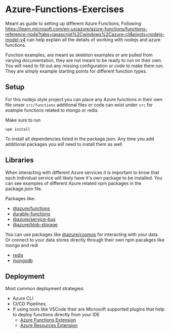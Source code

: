 # Azure-Functions-Exercises

Meant as guide to setting up different Azure Functions, Following https://learn.microsoft.com/en-us/azure/azure-functions/functions-reference-node?tabs=javascript%2Cwindows%2Cazure-cli&pivots=nodejs-model-v4 can help explain all the details of working with nodejs and azure functions.

Function examples, are meant as skeleton examples or are pulled from varying documentation, they are not meant to be ready to run on their own. You will need to fill out any missing configuration or code to make them run. They are simply example starting points for different function types.

## Setup

For this nodejs style project you can place any Azure functions in their own file unser `src/functions` additional files or code can exist under `src` for example functions related to mongo or redis

Make sure to run

```
npm install
```

To install all dependencies listed in the package.json. Any time you add additional packages you will need to install them as well

## Libraries

When interacting with different Azure services it is important to know that each individual service will likely have it's own package to be installed.
You can see examples of different Azure related npm packages in the package.json file.

Packages like:

- [@azure/functions](https://www.npmjs.com/package/@azure/functions)
- [durable-functions](https://www.npmjs.com/package/durable-functions)
- [@azure/service-bus](https://www.npmjs.com/package/@azure/service-bus)
- [@azure/blob-storage](https://www.npmjs.com/package/@azure/storage-blob)


You can use packages like [@azure/cosmos](https://www.npmjs.com/package/@azure/cosmos) for interacting with your data. Or connect to your data stores directly through their own npm pacakges like mongo and redi
- [redis](https://www.npmjs.com/package/redis)
- [mongodb](https://www.npmjs.com/package/mongodb)

## Deployment

Most common deployment strategies:
- Azure CLI
- CI/CD Pipelines,
- If using tools like VSCode their are Microsoft supported plugins that help to deploy functions directly from your IDE
  - [Azure Functions Extension](https://marketplace.visualstudio.com/items?itemName=ms-azuretools.vscode-azurefunctions)
  - [Azure Resources Extension](https://marketplace.visualstudio.com/items?itemName=ms-azuretools.vscode-azureresourcegroups)
